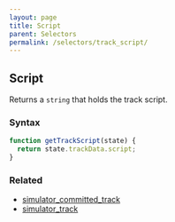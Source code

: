 ```yaml
---
layout: page
title: Script
parent: Selectors
permalink: /selectors/track_script/
---
```


## Script

Returns a `string` that holds the track script.

### Syntax

```js
function getTrackScript(state) {
  return state.trackData.script;
}
```

### Related

- [simulator_committed_track](./simulator_committed_track.md)
- [simulator_track](./simulator_track.md)
